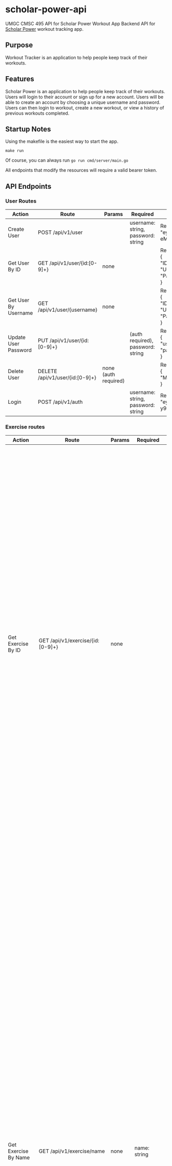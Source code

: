# scholar-power-api

UMGC CMSC 495 API for Scholar Power Workout App
Backend API for [Scholar Power](https://github.com/MoistCode/scholar-power) workout tracking app.

## Purpose

Workout Tracker is an application to help people keep track of their workouts.

## Features

Scholar Power is an application to help people keep track of their workouts. Users will login to their account or sign up for a new account. Users will be able to create an account by choosing a unique username and password. Users can then login to workout, create a new workout, or view a history of previous workouts completed. 

## Startup Notes

Using the makefile is the easiest way to start the app.

`make run`

Of course, you can always run `go run cmd/server/main.go`

All endpoints that modify the resources will require a valid bearer token.

## API Endpoints

### User Routes

Action | Route | Params | Required | Response 
--- | -------| --------------| ---------- | ------------
Create User | POST /api/v1/user |  | username: string, password: string  |  Return: token or error "eyJhbGciOiJIUzI1NiIsInR5cCI6IkpXVCJ9.eyJpZCI6ImRjMWU4OWRiLTIxZGQtNDM1ZS04Yzk0LTA3YWIyNzMwOWUxMiIsImlzc3VlciI6IlNjaG9sYXItUG93ZXIiLCJ1c2VybmFtZSI6InVzZXIzIiwiaXNzdWVkX2F0IjoiMjAyMy0wMi0xMFQxNTo0OToyOS45NDEwMDUtMDU6MDAiLCJleHBpcmVkX2F0IjoiMjAyMy0wMi0xMFQxNjowNDoyOS45NDEwMDUtMDU6MDAifQ.bz5PUFR2a_JfXgOC0vCFkGspDHhu4-eMCoRqQHeASJA"
Get User By ID | GET /api/v1/user/{id:[0-9]+} | none | | Return: User or error <br /> {<br />"ID": "1", <br /> "UserName": "user1", <br /> "PasswordHash": "$2a$10$9IxVao19OqCVj9No1lySxupoM7Njl2jgxY6Artr4QSzvbdXel0feG"<br />}
Get User By Username | GET /api/v1/user/{username} | none | | Return: User or error <br /> {<br />"ID": "1", <br /> "UserName": "user1", <br /> "PasswordHash": "$2a$10$9IxVao19OqCVj9No1lySxupoM7Njl2jgxY6Artr4QSzvbdXel0feG"<br />}
Update User Password | PUT /api/v1/user/{id:[0-9]+} || (auth required), password: string | Return: error <br /> {<br /> "username": "", <br /> "password": "user33"<br /> }
Delete User | DELETE /api/v1/user/{id:[0-9]+} | none (auth required) || Return: error <br />{ <br /> "Message": "Poof, it's gone!" <br /> }
Login | POST /api/v1/auth || username: string, password: string | Return: token or error <br /> "eyJhbGciOiJIUzI1NiIsInR5cCI6IkpXVCJ9.eyJpZCI6IjcwM2ZjYzI4LTg5MjQtNDNmMi05YzRiLTBlMDNmY2E3N2NlOCIsImlzc3VlciI6IlNjaG9sYXItUG93ZXIiLCJ1c2VybmFtZSI6InVzZXIzIiwiaXNzdWVkX2F0IjoiMjAyMy0wMi0xMFQxNTo1MjoxMC4wNDIwNTItMDU6MDAiLCJleHBpcmVkX2F0IjoiMjAyMy0wMi0xMFQxNjowNzoxMC4wNDIwNTItMDU6MDAifQ.U22MN2UGO2K6-y9Xw6nocoq7QYoJTPhLlx6V2MldloM"


### Exercise routes

Action | Route | Params | Required| Response 
--- | -------| --------------| ------------| ------------
Get Exercise By ID | GET /api/v1/exercise/{id:[0-9]+} | none || Return : exercise or error <br /> { <br /> "ID": "1", <br /> "Name": "Landmine twist",<br /> "Muscle": "abdominals", <br /> "Equipment": "other", <br /> "Instructions": "Position a bar into a landmine or securely anchor it in a corner. Load the bar to an appropriate weight. Raise the bar from the floor, taking it to shoulder height with both hands with your arms extended in front of you. Adopt a wide stance. This will be your starting position. Perform the movement by rotating the trunk and hips as you swing the weight all the way down to one side. Keep your arms extended throughout the exercise. Reverse the motion to swing the weight all the way to the opposite side. Continue alternating the movement until the set is complete." <br /> }
Get Exercise By Name | GET /api/v1/exercise/name | none | name: string | Return: array of exercises or error <br /> [ <br /> {<br /> "ID": "58", <br /> "Name": "Chest dip", <br />"Muscle": "chest", <br /> "Equipment": "other", <br /> "Instructions": "For this exercise you will need access to parallel bars. To get yourself into the starting position, hold your body at arms length (arms locked) above the bars. While breathing in, lower yourself slowly with your torso leaning forward around 30 degrees or so and your elbows flared out slightly until you feel a slight stretch in the chest. Once you feel the stretch, use your chest to bring your body back to the starting position as you breathe out. Tip: Remember to squeeze the chest at the top of the movement for a second. Repeat the movement for the prescribed amount of repetitions.  Variations: If you are new at this exercise and do not have the strength to perform it, use a dip assist machine if available. These machines use weight to help you push your bodyweight. Otherwise, a spotter holding your legs can help. More advanced lifters can add weight to the exercise by using a weight belt that allows the addition of weighted plates." <br /> } <br /> ]
Get Exercise By Muscle Group | GET /api/v1/exercise/muscle | none | muscle: string | Return: array of exercises or error <br /> [ <br /> { <br /> "ID": "31", <br /> "Name": "Incline Hammer Curls", <br /> "Muscle": "biceps", <br /> "Equipment": "dumbbell", <br /> "Instructions": "Seat yourself on an incline bench with a dumbbell in each hand. You should pressed firmly against he back with your feet together. Allow the dumbbells to hang straight down at your side, holding them with a neutral grip. This will be your starting position. Initiate the movement by flexing at the elbow, attempting to keep the upper arm stationary. Continue to the top of the movement and pause, then slowly return to the start position." <br /> }, ... <br /> ]
Get Exercise By Equipment | GET /api/v1/exercise/equipment | none | equipment: string | Return: array of exercises or error <br /> [ <br /> { <br /> "ID": "32", <br /> "Name": "Wide-grip barbell curl", <br /> "Muscle": "biceps", <br /> "Equipment": "barbell", <br /> "Instructions": "Stand up with your torso upright while holding a barbell at the wide outer handle. The palm of your hands should be facing forward. The elbows should be close to the torso. This will be your starting position. While holding the upper arms stationary, curl the weights forward while contracting the biceps as you breathe out. Tip: Only the forearms should move. Continue the movement until your biceps are fully contracted and the bar is at shoulder level. Hold the contracted position for a second and squeeze the biceps hard. Slowly begin to bring the bar back to starting position as your breathe in. Repeat for the recommended amount of repetitions.  Variations:  You can also perform this movement using an E-Z bar or E-Z attachment hooked to a low pulley. This variation seems to really provide a good contraction at the top of the movement. You may also use the closer grip for variety purposes." <br />}, ... <br /> ]

### Workout routes

Action | Route | Params | Required| Response 
--- | -------| --------------| ------------| ------------
Create Workout | POST /api/v1/workout | (auth required) | creator_id: string <br /> Optional: name: string, sets: string, reps: string, load: string, plan_id: string, exercise_id: string, instructions_id: string | Return: message <br /> { <br /> "Message": "workout created" <br /> }
Get Workouts By User | GET /api/v1/workout/user | (auth required) | creator_id: string, name: string |Return: list of workouts or error <br /> [ <br /> { <br />   "PlanID": "36", <br /> "Name": "Upper", <br /> "CreatedAt": "2023-02-10 21:01:09.000", <br /> "EditedAt": "2023-02-10 21:01:09.000", <br /> "CreatorID": "4" <br /> } <br /> ]
Get Workout Exercises | GET /api/v1/workout/{plan_id:[0-9]+} | (auth required) | plan_id: string | Return: list of exercises in a workout or error <br /> [ <br /> { <br /> "ID": "7", <br /> "PlanID": "36", <br /> "Name": "Upper", <br /> "Sets": "3", <br /> "Reps": "8", <br /> "Load": "135", <br /> "ExerciseName": "Low-cable cross-over", <br /> "ExerciseMuscle": "chest", <br /> "ExerciseEquipment": "cable", <br /> "ExerciseInstructions": "To move into the starting position, place the pulleys at the low position, select the resistance to be used and grasp a handle in each hand. Step forward, gaining tension in the pulleys. Your palms should be facing forward, hands below the waist, and your arms straight. This will be your starting position. With a slight bend in your arms, draw your hands upward and toward the midline of your body. Your hands should come together in front of your chest, palms facing up. Return your arms back to the starting position after a brief pause." <br /> } <br /> ]
Update Workout | PUT /api/v1/workout | (auth required) | id: string, creator_id: string, plan_id: string | Return: message <br /> { <br /> "Message": "workout updated" <br /> }
Delete Workout | DELETE /api/v1/workout | (auth required) | creator_id: string, plan_id: string | Return: message <br /> { <br /> "Message": "workout deleted" <br /> }

## References

Exercises will be populated from [API Ninjas Exercises API](https://www.api-ninjas.com/api/exercises)

[![Code Smells](https://sonarcloud.io/api/project_badges/measure?project=thefueley_scholar-power-api&metric=code_smells)](https://sonarcloud.io/summary/new_code?id=thefueley_scholar-power-api)

